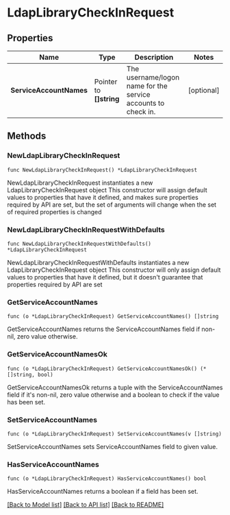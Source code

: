 # LdapLibraryCheckInRequest

## Properties

Name | Type | Description | Notes
------------ | ------------- | ------------- | -------------
**ServiceAccountNames** | Pointer to **[]string** | The username/logon name for the service accounts to check in. | [optional] 

## Methods

### NewLdapLibraryCheckInRequest

`func NewLdapLibraryCheckInRequest() *LdapLibraryCheckInRequest`

NewLdapLibraryCheckInRequest instantiates a new LdapLibraryCheckInRequest object
This constructor will assign default values to properties that have it defined,
and makes sure properties required by API are set, but the set of arguments
will change when the set of required properties is changed

### NewLdapLibraryCheckInRequestWithDefaults

`func NewLdapLibraryCheckInRequestWithDefaults() *LdapLibraryCheckInRequest`

NewLdapLibraryCheckInRequestWithDefaults instantiates a new LdapLibraryCheckInRequest object
This constructor will only assign default values to properties that have it defined,
but it doesn't guarantee that properties required by API are set

### GetServiceAccountNames

`func (o *LdapLibraryCheckInRequest) GetServiceAccountNames() []string`

GetServiceAccountNames returns the ServiceAccountNames field if non-nil, zero value otherwise.

### GetServiceAccountNamesOk

`func (o *LdapLibraryCheckInRequest) GetServiceAccountNamesOk() (*[]string, bool)`

GetServiceAccountNamesOk returns a tuple with the ServiceAccountNames field if it's non-nil, zero value otherwise
and a boolean to check if the value has been set.

### SetServiceAccountNames

`func (o *LdapLibraryCheckInRequest) SetServiceAccountNames(v []string)`

SetServiceAccountNames sets ServiceAccountNames field to given value.

### HasServiceAccountNames

`func (o *LdapLibraryCheckInRequest) HasServiceAccountNames() bool`

HasServiceAccountNames returns a boolean if a field has been set.


[[Back to Model list]](../README.md#documentation-for-models) [[Back to API list]](../README.md#documentation-for-api-endpoints) [[Back to README]](../README.md)


